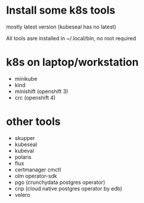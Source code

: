 # Install some k8s tools

mostly latest version (kubeseal has no latest)

All tools asre installed in ~/.local/bin, no root required

# k8s on laptop/workstation
  * minikube
  * kind
  * minishift (openshift 3)
  * crc (openshift 4)

# other tools
  * skupper
  * kubeseal
  * kubeval
  * polaris
  * flux
  * certmanager cmctl
  * olm operator-sdk
  * pgo (crunchydata postgres operator)
  * cnp (cloud native postgres operator by edb)
  * velero
